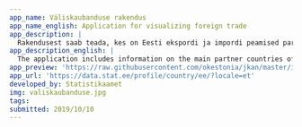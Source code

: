 ```yaml
---
app_name: Väliskaubanduse rakendus
app_name_english: Application for visualizing foreign trade
app_description: |
  Rakendusest saab teada, kes on Eesti ekspordi ja impordi peamised partnerriigid, milliseid kaupu neisse viiakse või neist tuuakse. Alla on võimalik laadida nii graafilisi ülevaateid kui ka andmeid. Andmeid saab visualiseerida aasta, kvartali ja kuu järgi nii päritoluriigi, saatjariigi kui ka saajariigi järgi.
app_description_english: |
  The application includes information on the main partner countries of Estonia’s exports and imports, the countries of destination and consignment. At the same time, the tool allows creating overviews that are more general. It is possible to download both graphic representations as well as the relevant data. The data, starting with the year 2004, can be visualized by year, quarter and month and by countries of origin, consignment and destination.
app_preview: 'https://raw.githubusercontent.com/okestonia/jkan/master/img/valiskaubanduse.jpg'
app_url: 'https://data.stat.ee/profile/country/ee/?locale=et'
developed_by: Statistikaamet
img: valiskaubanduse.jpg
tags:
submitted: 2019/10/10
---
```

